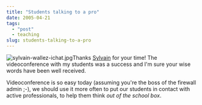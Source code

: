 ```yaml
---
title: "Students talking to a pro"
date: 2005-04-21
tags: 
  - "post"
  - teaching
slug: students-talking-to-a-pro
---
```


![sylvain-wallez-ichat.jpg](/assets/images/movable-type-blog-archives/sylvain-wallez-ichat.jpg)Thanks [Sylvain](http://www.anyware-tech.com/blogs/sylvain/) for your time! The videoconference with my students was a success and I'm sure your wise words have been well received.

Videoconference is so easy today (assuming you're the boss of the firewall admin ;-), we should use it more often to put our students in contact with active professionals, to help them think _out of the school box_.
